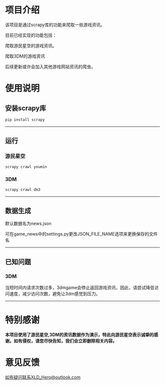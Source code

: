 # 项目介绍

该项目是通过scrapy库的功能来爬取一些游戏资讯。

目前已经实现的功能包括：

爬取游民星空的游戏资讯。

爬取3DM的游戏资讯

后续更新或许会加入其他游戏网站资讯的爬虫。

# 使用说明

## 安装scrapy库

```bash
pip install scrapy
```

---

## 运行
### 游民星空
```bash
scrapy crawl youmin
```
### 3DM
```bash
scrapy crawl dm3
```
---
## 数据生成

默认数据名为news.json

可在game_news中的settings.py更改JSON_FILE_NAME选项来更换保存的文件名

---

## 已知问题

### 3DM
当短时间内请求次数过多，3dmgame会停止返回游戏资讯，因此，请尝试降低访问速度，减少访问次数，避免让3dm感觉到压力。

---

# 特别感谢

**本项目使用了游民星空,3DM的资讯数据作为演示，特此向游民星空表示诚挚的感谢。如有侵权，请您尽快告知，我们会立即删除相关内容。**

# 意见反馈

如有疑问联系XLD_Hero@outlook.com
